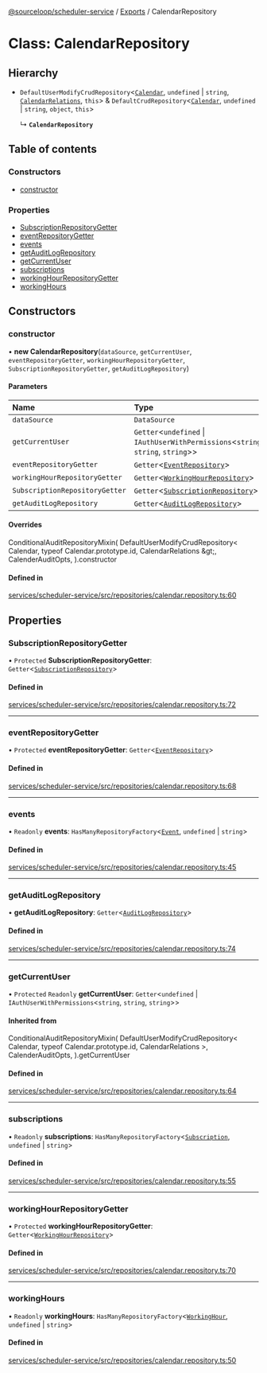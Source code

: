 [@sourceloop/scheduler-service](../README.md) / [Exports](../modules.md) / CalendarRepository

# Class: CalendarRepository

## Hierarchy

- `DefaultUserModifyCrudRepository`<[`Calendar`](Calendar.md), `undefined` \| `string`, [`CalendarRelations`](../interfaces/CalendarRelations.md), `this`\> & `DefaultCrudRepository`<[`Calendar`](Calendar.md), `undefined` \| `string`, `object`, `this`\>

  ↳ **`CalendarRepository`**

## Table of contents

### Constructors

- [constructor](CalendarRepository.md#constructor)

### Properties

- [SubscriptionRepositoryGetter](CalendarRepository.md#subscriptionrepositorygetter)
- [eventRepositoryGetter](CalendarRepository.md#eventrepositorygetter)
- [events](CalendarRepository.md#events)
- [getAuditLogRepository](CalendarRepository.md#getauditlogrepository)
- [getCurrentUser](CalendarRepository.md#getcurrentuser)
- [subscriptions](CalendarRepository.md#subscriptions)
- [workingHourRepositoryGetter](CalendarRepository.md#workinghourrepositorygetter)
- [workingHours](CalendarRepository.md#workinghours)

## Constructors

### constructor

• **new CalendarRepository**(`dataSource`, `getCurrentUser`, `eventRepositoryGetter`, `workingHourRepositoryGetter`, `SubscriptionRepositoryGetter`, `getAuditLogRepository`)

#### Parameters

| Name | Type |
| :------ | :------ |
| `dataSource` | `DataSource` |
| `getCurrentUser` | `Getter`<`undefined` \| `IAuthUserWithPermissions`<`string`, `string`, `string`\>\> |
| `eventRepositoryGetter` | `Getter`<[`EventRepository`](EventRepository.md)\> |
| `workingHourRepositoryGetter` | `Getter`<[`WorkingHourRepository`](WorkingHourRepository.md)\> |
| `SubscriptionRepositoryGetter` | `Getter`<[`SubscriptionRepository`](SubscriptionRepository.md)\> |
| `getAuditLogRepository` | `Getter`<[`AuditLogRepository`](AuditLogRepository.md)\> |

#### Overrides

ConditionalAuditRepositoryMixin(
  DefaultUserModifyCrudRepository&lt;
    Calendar,
    typeof Calendar.prototype.id,
    CalendarRelations
  \&gt;,
  CalenderAuditOpts,
).constructor

#### Defined in

[services/scheduler-service/src/repositories/calendar.repository.ts:60](https://github.com/sourcefuse/loopback4-microservice-catalog/blob/68ec38a2a/services/scheduler-service/src/repositories/calendar.repository.ts#L60)

## Properties

### SubscriptionRepositoryGetter

• `Protected` **SubscriptionRepositoryGetter**: `Getter`<[`SubscriptionRepository`](SubscriptionRepository.md)\>

#### Defined in

[services/scheduler-service/src/repositories/calendar.repository.ts:72](https://github.com/sourcefuse/loopback4-microservice-catalog/blob/68ec38a2a/services/scheduler-service/src/repositories/calendar.repository.ts#L72)

___

### eventRepositoryGetter

• `Protected` **eventRepositoryGetter**: `Getter`<[`EventRepository`](EventRepository.md)\>

#### Defined in

[services/scheduler-service/src/repositories/calendar.repository.ts:68](https://github.com/sourcefuse/loopback4-microservice-catalog/blob/68ec38a2a/services/scheduler-service/src/repositories/calendar.repository.ts#L68)

___

### events

• `Readonly` **events**: `HasManyRepositoryFactory`<[`Event`](Event.md), `undefined` \| `string`\>

#### Defined in

[services/scheduler-service/src/repositories/calendar.repository.ts:45](https://github.com/sourcefuse/loopback4-microservice-catalog/blob/68ec38a2a/services/scheduler-service/src/repositories/calendar.repository.ts#L45)

___

### getAuditLogRepository

• **getAuditLogRepository**: `Getter`<[`AuditLogRepository`](AuditLogRepository.md)\>

#### Defined in

[services/scheduler-service/src/repositories/calendar.repository.ts:74](https://github.com/sourcefuse/loopback4-microservice-catalog/blob/68ec38a2a/services/scheduler-service/src/repositories/calendar.repository.ts#L74)

___

### getCurrentUser

• `Protected` `Readonly` **getCurrentUser**: `Getter`<`undefined` \| `IAuthUserWithPermissions`<`string`, `string`, `string`\>\>

#### Inherited from

ConditionalAuditRepositoryMixin(
  DefaultUserModifyCrudRepository<
    Calendar,
    typeof Calendar.prototype.id,
    CalendarRelations
  \>,
  CalenderAuditOpts,
).getCurrentUser

#### Defined in

[services/scheduler-service/src/repositories/calendar.repository.ts:64](https://github.com/sourcefuse/loopback4-microservice-catalog/blob/68ec38a2a/services/scheduler-service/src/repositories/calendar.repository.ts#L64)

___

### subscriptions

• `Readonly` **subscriptions**: `HasManyRepositoryFactory`<[`Subscription`](Subscription.md), `undefined` \| `string`\>

#### Defined in

[services/scheduler-service/src/repositories/calendar.repository.ts:55](https://github.com/sourcefuse/loopback4-microservice-catalog/blob/68ec38a2a/services/scheduler-service/src/repositories/calendar.repository.ts#L55)

___

### workingHourRepositoryGetter

• `Protected` **workingHourRepositoryGetter**: `Getter`<[`WorkingHourRepository`](WorkingHourRepository.md)\>

#### Defined in

[services/scheduler-service/src/repositories/calendar.repository.ts:70](https://github.com/sourcefuse/loopback4-microservice-catalog/blob/68ec38a2a/services/scheduler-service/src/repositories/calendar.repository.ts#L70)

___

### workingHours

• `Readonly` **workingHours**: `HasManyRepositoryFactory`<[`WorkingHour`](WorkingHour.md), `undefined` \| `string`\>

#### Defined in

[services/scheduler-service/src/repositories/calendar.repository.ts:50](https://github.com/sourcefuse/loopback4-microservice-catalog/blob/68ec38a2a/services/scheduler-service/src/repositories/calendar.repository.ts#L50)
